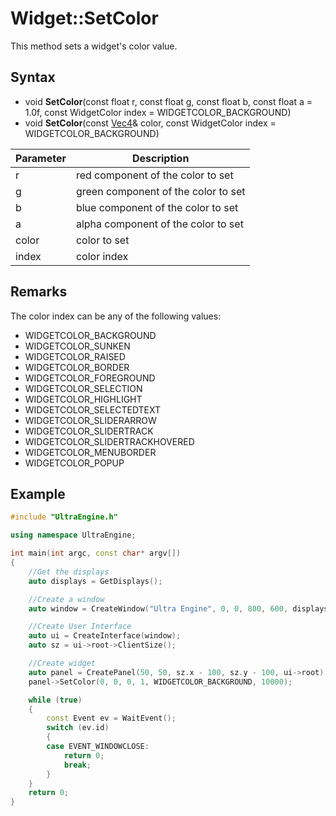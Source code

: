# Widget::SetColor

This method sets a widget's color value.

## Syntax

- void **SetColor**(const float r, const float g, const float b, const float a = 1.0f, const WidgetColor index = WIDGETCOLOR_BACKGROUND)
- void **SetColor**(const [Vec4](Vec4.md)& color, const WidgetColor index = WIDGETCOLOR_BACKGROUND)

| Parameter | Description |
| --- | --- |
| r | red component of the color to set |
| g | green component of the color to set |
| b | blue component of the color to set |
| a | alpha component of the color to set |
| color | color to set |
| index | color index |

## Remarks

 The color index can be any of the following values:

- WIDGETCOLOR_BACKGROUND
- WIDGETCOLOR_SUNKEN
- WIDGETCOLOR_RAISED
- WIDGETCOLOR_BORDER
- WIDGETCOLOR_FOREGROUND
- WIDGETCOLOR_SELECTION
- WIDGETCOLOR_HIGHLIGHT
- WIDGETCOLOR_SELECTEDTEXT
- WIDGETCOLOR_SLIDERARROW
- WIDGETCOLOR_SLIDERTRACK
- WIDGETCOLOR_SLIDERTRACKHOVERED
- WIDGETCOLOR_MENUBORDER
- WIDGETCOLOR_POPUP

## Example

```c++
#include "UltraEngine.h"

using namespace UltraEngine;

int main(int argc, const char* argv[])
{
    //Get the displays
    auto displays = GetDisplays();

    //Create a window
    auto window = CreateWindow("Ultra Engine", 0, 0, 800, 600, displays[0]);

    //Create User Interface
    auto ui = CreateInterface(window);
    auto sz = ui->root->ClientSize();

    //Create widget
    auto panel = CreatePanel(50, 50, sz.x - 100, sz.y - 100, ui->root);
    panel->SetColor(0, 0, 0, 1, WIDGETCOLOR_BACKGROUND, 10000);

    while (true)
    {
        const Event ev = WaitEvent();
        switch (ev.id)
        {
        case EVENT_WINDOWCLOSE:
            return 0;
            break;
        }
    }
    return 0;
}
```
